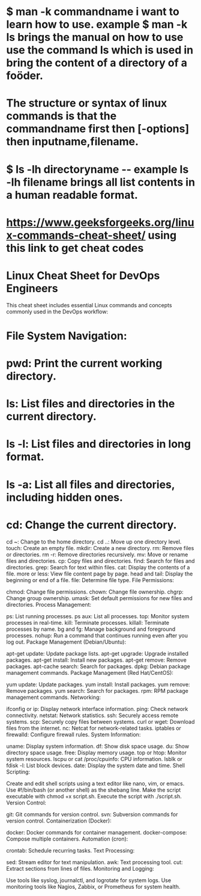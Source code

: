 # $ man -k commandname i want to learn how to use. example $ man -k ls brings the manual on how to use use the command ls which is used in bring the content of a directory of a foöder.
# The structure or syntax of linux commands is that the commandname first then [-options] then inputname,filename. 
# $ ls -lh directoryname -- example ls -lh filename  brings all list contents in a human readable format.
# https://www.geeksforgeeks.org/linux-commands-cheat-sheet/ using this link to get cheat codes

# Linux Cheat Sheet for DevOps Engineers

This cheat sheet includes essential Linux commands and concepts commonly used in the DevOps workflow:

# File System Navigation:

# pwd: Print the current working directory.
# ls: List files and directories in the current directory.
# ls -l: List files and directories in long format.
# ls -a: List all files and directories, including hidden ones.
# cd: Change the current directory.
cd ~: Change to the home directory.
cd ..: Move up one directory level.
touch: Create an empty file.
mkdir: Create a new directory.
rm: Remove files or directories.
rm -r: Remove directories recursively.
mv: Move or rename files and directories.
cp: Copy files and directories.
find: Search for files and directories.
grep: Search for text within files.
cat: Display the contents of a file.
more or less: View file content page by page.
head and tail: Display the beginning or end of a file.
file: Determine file type.
File Permissions:

chmod: Change file permissions.
chown: Change file ownership.
chgrp: Change group ownership.
umask: Set default permissions for new files and directories.
Process Management:

ps: List running processes.
ps aux: List all processes.
top: Monitor system processes in real-time.
kill: Terminate processes.
killall: Terminate processes by name.
bg and fg: Manage background and foreground processes.
nohup: Run a command that continues running even after you log out.
Package Management (Debian/Ubuntu):

apt-get update: Update package lists.
apt-get upgrade: Upgrade installed packages.
apt-get install: Install new packages.
apt-get remove: Remove packages.
apt-cache search: Search for packages.
dpkg: Debian package management commands.
Package Management (Red Hat/CentOS):

yum update: Update packages.
yum install: Install packages.
yum remove: Remove packages.
yum search: Search for packages.
rpm: RPM package management commands.
Networking:

ifconfig or ip: Display network interface information.
ping: Check network connectivity.
netstat: Network statistics.
ssh: Securely access remote systems.
scp: Securely copy files between systems.
curl or wget: Download files from the internet.
nc: Netcat for network-related tasks.
iptables or firewalld: Configure firewall rules.
System Information:

uname: Display system information.
df: Show disk space usage.
du: Show directory space usage.
free: Display memory usage.
top or htop: Monitor system resources.
lscpu or cat /proc/cpuinfo: CPU information.
lsblk or fdisk -l: List block devices.
date: Display the system date and time.
Shell Scripting:

Create and edit shell scripts using a text editor like nano, vim, or emacs.
Use #!/bin/bash (or another shell) as the shebang line.
Make the script executable with chmod +x script.sh.
Execute the script with ./script.sh.
Version Control:

git: Git commands for version control.
svn: Subversion commands for version control.
Containerization (Docker):

docker: Docker commands for container management.
docker-compose: Compose multiple containers.
Automation (cron):

crontab: Schedule recurring tasks.
Text Processing:

sed: Stream editor for text manipulation.
awk: Text processing tool.
cut: Extract sections from lines of files.
Monitoring and Logging:

Use tools like syslog, journalctl, and logrotate for system logs.
Use monitoring tools like Nagios, Zabbix, or Prometheus for system health.

